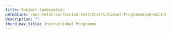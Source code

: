 ```yaml
---
title: Subject Combination
permalink: /our-total-curriculum-test/Instructional-Programme/permalink/
description: ""
third_nav_title: Instructional Programme
---
```

